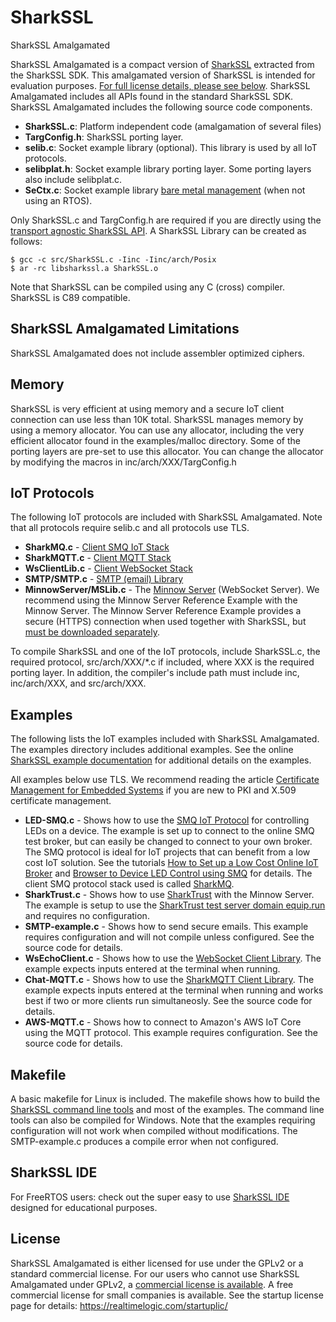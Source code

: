 # SharkSSL
SharkSSL Amalgamated

SharkSSL Amalgamated is a compact version of [SharkSSL](https://realtimelogic.com/products/sharkssl/) extracted from the SharkSSL SDK. This amalgamated version of SharkSSL is intended for evaluation purposes. [For full license details, please see below](#license). SharkSSL Amalgamated includes all APIs found in the standard SharkSSL SDK. SharkSSL Amalgamated includes the following source code components.

* **SharkSSL.c**: Platform independent code (amalgamation of several files)
* **TargConfig.h**: SharkSSL porting layer.
* **selib.c**: Socket example library (optional). This library is used by all IoT protocols.
* **selibplat.h**: Socket example library porting layer. Some porting layers also include selibplat.c.
* **SeCtx.c**: Socket example library [bare metal management](https://realtimelogic.com/ba/doc/en/C/shark/group__BareMetal.html) (when not using an RTOS).

Only SharkSSL.c and TargConfig.h are required if you are directly using the [transport agnostic SharkSSL API](https://realtimelogic.com/ba/doc/en/C/shark/index.html#SharkTransportAgnosticIntro). A SharkSSL Library can be created as follows:

```
$ gcc -c src/SharkSSL.c -Iinc -Iinc/arch/Posix
$ ar -rc libsharkssl.a SharkSSL.o
```

Note that SharkSSL can be compiled using any C (cross) compiler. SharkSSL is C89 compatible.

## SharkSSL Amalgamated Limitations

SharkSSL Amalgamated does not include assembler optimized ciphers.

## Memory

SharkSSL is very efficient at using memory and a secure IoT client connection can use less than 10K total. SharkSSL manages memory by using a memory allocator. You can use any allocator, including the very efficient allocator found in the examples/malloc directory. Some of the porting layers are pre-set to use this allocator. You can change the allocator by modifying the macros in inc/arch/XXX/TargConfig.h

## IoT Protocols

The following IoT protocols are included with SharkSSL Amalgamated. Note that all protocols require selib.c and all protocols use TLS.

- **SharkMQ.c** - [Client SMQ IoT Stack](https://realtimelogic.com/products/simplemq/)
- **SharkMQTT.c** - [Client MQTT Stack](https://realtimelogic.com/products/sharkmqtt/)
- **WsClientLib.c** -  [Client WebSocket Stack](https://realtimelogic.com/products/sharkssl/websocket-client/)
- **SMTP/SMTP.c** - [SMTP (email) Library](https://realtimelogic.com/products/sharkssl/smtp/)
- **MinnowServer/MSLib.c** - The [Minnow Server](https://realtimelogic.com/products/sharkssl/minnow-server/) (WebSocket Server). We recommend using the Minnow Server Reference Example with the Minnow Server. The Minnow Server Reference Example provides a secure (HTTPS) connection when used together with SharkSSL, but [must be downloaded separately](https://github.com/RealTimeLogic/MinnowServer).

To compile SharkSSL and one of the IoT protocols, include SharkSSL.c, the required protocol, src/arch/XXX/*.c if included, where XXX is the required porting layer. In addition, the compiler's include path must include inc, inc/arch/XXX, and src/arch/XXX.

## Examples

The following lists the IoT examples included with SharkSSL Amalgamated. The examples directory includes additional examples. See the online [SharkSSL example documentation](https://realtimelogic.com/ba/doc/en/C/shark/group__SharkExamples.html) for additional details on the examples.

All examples below use TLS. We recommend reading the article [Certificate Management for Embedded Systems](https://realtimelogic.com/articles/Certificate-Management-for-Embedded-Systems) if you are new to PKI and X.509 certificate management.

- **LED-SMQ.c** - Shows how to use the [SMQ IoT Protocol](https://realtimelogic.com/products/simplemq/) for controlling LEDs on a device. The example is set up to connect to the online SMQ test broker, but can easily be changed to connect to your own broker. The SMQ protocol is ideal for IoT projects that can benefit from a low cost IoT solution. See the tutorials [How to Set up a Low Cost Online IoT Broker](https://makoserver.net/articles/Setting-up-a-Low-Cost-SMQ-IoT-Broker) and [Browser to Device LED Control using SMQ](https://makoserver.net/articles/Browser-to-Device-LED-Control-using-SimpleMQ) for details. The client SMQ protocol stack used is called [SharkMQ](https://realtimelogic.com/ba/doc/en/C/shark/group__SMQLib.html).
- **SharkTrust.c** - Shows how to use [SharkTrust](https://realtimelogic.com/services/SharkTrust/) with the Minnow Server. The example is setup to use the [SharkTrust test server domain equip.run](https://equip.run/) and requires no configuration.
- **SMTP-example.c** - Shows how to send secure emails. This example requires configuration and will not compile unless configured. See the source code for details.
- **WsEchoClient.c** - Shows how to use the [WebSocket Client Library](https://realtimelogic.com/ba/doc/en/C/shark/group__WsClientLib.html). The example expects inputs entered at the terminal when running.
- **Chat-MQTT.c** - Shows how to use the [SharkMQTT Client Library](https://realtimelogic.com/ba/doc/en/C/shark/group__MQTTLib.html). The example expects inputs entered at the terminal when running and works best if two or more clients run simultaneosly. See the source code for details.
- **AWS-MQTT.c** - Shows how to connect to Amazon's AWS IoT Core using the MQTT protocol. This example requires configuration. See the source code for details.

## Makefile

A basic makefile for Linux is included. The makefile shows how to build the [SharkSSL command line tools](https://realtimelogic.com/ba/doc/en/C/shark/md_md_Certificate_Management.html#CertificateTools) and most of the examples. The command line tools can also be compiled for Windows. Note that the examples requiring configuration will not work when compiled without modifications. The SMTP-example.c produces a compile error when not configured.

## SharkSSL IDE

For FreeRTOS users: check out the super easy to use [SharkSSL IDE](https://realtimelogic.com/downloads/sharkssl/ESP32/) designed for educational purposes.

## License

SharkSSL Amalgamated is either licensed for use under the GPLv2 or a
standard commercial license.  For our users who cannot use SharkSSL
Amalgamated under GPLv2, a
[commercial license is available](https://realtimelogic.com/contactus/license/). A
free commercial license for small companies is available.  See the
startup license page for details:
https://realtimelogic.com/startuplic/
